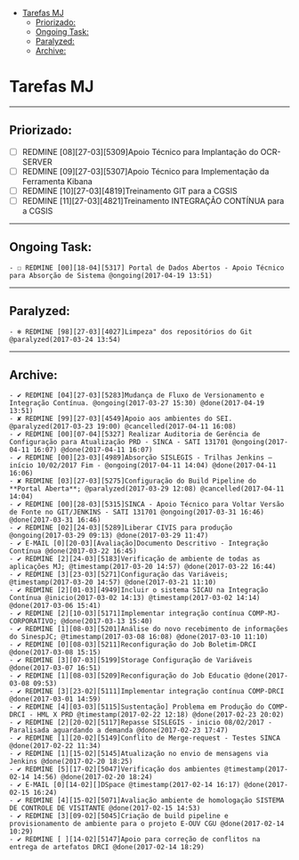 <!-- TOC depthFrom:1 depthTo:6 withLinks:1 updateOnSave:1 orderedList:0 -->

- [Tarefas MJ](#tarefas-mj)
	- [Priorizado:](#priorizado)
	- [Ongoing Task:](#ongoing-task)
	- [Paralyzed:](#paralyzed)
	- [Archive:](#archive)

<!-- /TOC -->


# Tarefas MJ

--------------------------------------------------------------------------------

## Priorizado:


- ☐ REDMINE [08][27-03][5309]Apoio Técnico para Implantação do OCR-SERVER
- ☐ REDMINE [09][27-03][5307]Apoio Técnico para Implementação da Ferramenta Kibana
- ☐ REDMINE [10][27-03][4819]Treinamento GIT para a CGSIS
- ☐ REDMINE [11][27-03][4821]Treinamento INTEGRAÇÃO CONTÍNUA para a CGSIS

--------------------------------------------------------------------------------

## Ongoing Task:
	- ☐ REDMINE [00][18-04][5317] Portal de Dados Abertos - Apoio Técnico para Absorção de Sistema @ongoing(2017-04-19 13:51)
--------------------------------------------------------------------------------

## Paralyzed:
	- ❄ REDMINE [98][27-03][4027]Limpeza" dos repositórios do Git @paralyzed(2017-03-24 13:54)
--------------------------------------------------------------------------------

## Archive:
	- ✔ REDMINE [04][27-03][5283]Mudança de Fluxo de Versionamento e Integração Contínua. @ongoing(2017-03-27 15:30) @done(2017-04-19 13:51)
	- ✘ REDMINE [99][27-03][4549]Apoio aos ambientes do SEI. @paralyzed(2017-03-23 19:00) @cancelled(2017-04-11 16:08)
	- ✔ REDMINE [00][07-04][5327] Realizar Auditoria de Gerência de Configuração para Atualização PRD - SINCA - SATI 131701 @ongoing(2017-04-11 16:07) @done(2017-04-11 16:07)
	- ✔ REDMINE [00][23-03][4989]Absorção SISLEGIS - Trilhas Jenkins – início 10/02/2017 Fim - @ongoing(2017-04-11 14:04) @done(2017-04-11 16:06)
	- ✘ REDMINE [03][27-03][5275]Configuração do Build Pipeline do **Portal Aberta**; @paralyzed(2017-03-29 12:08) @cancelled(2017-04-11 14:04)
	- ✔ REDMINE [00][28-03][5315]SINCA - Apoio Técnico para Voltar Versão de Fonte no GIT/JENKINS - SATI 131701 @ongoing(2017-03-31 16:46) @done(2017-03-31 16:46)
	- ✔ REDMINE [02][24-03][5289]Liberar CIVIS para produção @ongoing(2017-03-29 09:13) @done(2017-03-29 11:47)
	- ✔ E-MAIL [0][20-03][Avaliação]Documento Descritivo - Integração Contínua @done(2017-03-22 16:45)
	- ✔ REDMINE [2][24-03][5183]Verificação de ambiente de todas as aplicações MJ; @timestamp(2017-03-20 14:57) @done(2017-03-22 16:44)
	- ✔ REDMINE [3][23-03][5271]Configuração das Variáveis; @timestamp(2017-03-20 14:57) @done(2017-03-21 11:10)
	- ✔ REDMINE [2][01-03][4949]Incluir o sistema SICAU na Integração Contínua @inicio(2017-03-02 14:13) @timestamp(2017-03-02 14:14) @done(2017-03-06 15:41)
	- ✔ REDMINE [2][10-03][5171]Implementar integração contínua COMP-MJ-CORPORATIVO; @done(2017-03-13 15:40)
	- ✔ REDMINE [1][08-03][5201]Análise do novo recebimento de informações do SinespJC; @timestamp(2017-03-08 16:08) @done(2017-03-10 11:10)
	- ✔ REDMINE [0][08-03][5211]Reconfiguração do Job Boletim-DRCI @done(2017-03-08 15:15)
	- ✔ REDMINE [3][07-03][5199]Storage Configuração de Variáveis @done(2017-03-07 16:51)
	- ✔ REDMINE [1][08-03][5209]Reconfiguração do Job Educatio @done(2017-03-08 09:53)
	- ✔ REDMINE [3][23-02][5111]Implementar integração contínua COMP-DRCI @done(2017-03-01 14:59)
	- ✔ REDMINE [4][03-03][5115]Sustentação] Problema em Produção do COMP-DRCI - HML X PRD @timestamp(2017-02-22 12:18) @done(2017-02-23 20:02)
	- ✔ REDMINE [2][20-02][5117]Repasse SISLEGIS - inicio 08/02/2017 - Paralisada aguardando a demanda @done(2017-02-23 17:47)
	- ✔ REDMINE [1][20-02][5149]Conflito de Merge-request - Testes SINCA @done(2017-02-22 11:34)
	- ✔ REDMINE [1][15-02][5145]Atualização no envio de mensagens via Jenkins @done(2017-02-20 18:25)
	- ✔ REDMINE [5][17-02][5047]Verificação dos ambientes @timestamp(2017-02-14 14:56) @done(2017-02-20 18:24)
	- ✔ E-MAIL [0][14-02][]DSpace @timestamp(2017-02-14 16:17) @done(2017-02-15 16:24)
	- ✔ REDMINE [4][15-02][5071]Avaliação ambiente de homologação SISTEMA DE CONTROLE DE VISITANTE @done(2017-02-15 14:53)
	- ✔ REDMINE [3][09-02][5045]Criação de build pipeline e provisionamento de ambiente para o projeto E-OUV CGU @done(2017-02-14 10:29)
	- ✔ REDMINE [ ][14-02][5147]Apoio para correção de conflitos na entrega de artefatos DRCI @done(2017-02-14 18:29)
